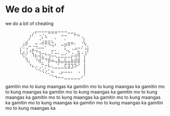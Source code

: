 # We do a bit of 

we do a bit of cheating

⠀⠀⠀⠀⠀⠀⠀⢀⡔⠋⢉⠩⡉⠛⠛⠛⠉⣉⣉⠒⠒⡦⣄⠀⠀⠀⠀⠀⠀⠀ 
⠀⠀⠀⠀⠀⠀⢀⠎⠀⠀⠠⢃⣉⣀⡀⠂⠀⠀⠄⠀⠀⠀⠀ ⢱⠀⠀⠀⠀⠀⠀ 
⠀⠀⠀⠀⠀⡰⠟⣀⢀⣒⠐⠛⡛⠳⢭⠆⠀⠤⡶⠿⠛⠂⠀⢈⠳⡀⠀⠀⠀⠀ 
⠀⠀⠀⠀⢸⢈⢘⢠⡶⢬⣉⠉⠀⠀⡤⠄⠀⠀⠣⣄⠐⠚⣍⠁⢘⡇⠀⠀⠀⠀ 
⠀⠀⠀⠀⠈⢫⡊⠀⠹⡦⢼⣍⠓⢲⠥⢍⣁⣒⣊⣀⡬⢴⢿⠈⡜⠀⠀⠀⠀⠀ 
⠀⠀⠀⠀⠀⠀⠹⡄⠀⠘⢾⡉⠙⡿⠶⢤⣷⣤⣧⣤⣷⣾⣿⠀⡇⠀⠀⠀⠀⠀ 
⠀⠀⠀⠀⠀⠀⠀⠘⠦⡠⢀⠍⡒⠧⢄⣀⣁⣀⣏⣽⣹⠽⠊⠀⡇⠀⠀⠀⠀⠀ 
⠀⠀⠀⠀⠀⠀⠀⠀⠀⠈⠑⠪⢔⡁⠦⠀⢀⡤⠤⠤⠄⠀⠠⠀⡇⠀⠀⠀⠀⠀ 
⠀⠀⠀⠀⠀⠀⠀⠀⠀⠀⠀⠀⠀⠈⠑⠲⠤⠤⣀⣀⣀⣀⣀⠔⠁

gamitin mo to kung maangas ka gamitin mo to kung maangas ka gamitin mo to kung maangas ka gamitin mo to kung maangas ka gamitin mo to kung maangas ka gamitin mo to kung maangas ka gamitin mo to kung maangas ka gamitin mo to kung maangas ka gamitin mo to kung maangas ka gamitin mo to kung maangas ka 
